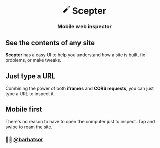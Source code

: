 <h1 align="center"><img src="/pic/scepter-pic.svg" height="30" width="30">Scepter</h1>
<p align="center">
  <h3 align="center">  
    Mobile web inspector
  </h3>
</p>

## See the contents of any site

**Scepter** has a easy UI to help you understand how a site is built, fix problems, or make tweaks.

## Just type a URL

Combining the power of both **iframes** and **CORS requests**, you can just type a URL to inspect it.

## Mobile first

There's no reason to have to open the computer just to inspect. Tap and swipe to roam the site.

### 👨‍💻 [@barhatsor](https://github.com/barhatsor)
